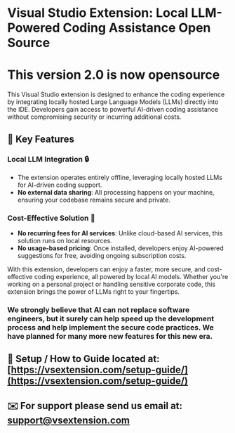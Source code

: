# Visual Studio Extension: Local LLM-Powered Coding Assistance Open Source

# This version 2.0 is now opensource 

This Visual Studio extension is designed to enhance the coding experience by integrating locally hosted Large Language Models (LLMs) directly into the IDE. Developers gain access to powerful AI-driven coding assistance without compromising security or incurring additional costs.

## 🚀 Key Features

###  **Local LLM Integration** 🔒
- The extension operates entirely offline, leveraging locally hosted LLMs for AI-driven coding support.
- **No external data sharing**: All processing happens on your machine, ensuring your codebase remains secure and private.

### **Cost-Effective Solution** 🍻
- **No recurring fees for AI services**: Unlike cloud-based AI services, this solution runs on local resources.
- **No usage-based pricing**: Once installed, developers enjoy AI-powered suggestions for free, avoiding ongoing subscription costs.

With this extension, developers can enjoy a faster, more secure, and cost-effective coding experience, all powered by local AI models. Whether you're working on a personal project or handling sensitive corporate code, this extension brings the power of LLMs right to your fingertips.

### We strongly believe that AI can not replace software engineers, but it surely can help speed up the development process and help implement the secure code practices. We have planned for many more new features for this new era.

## 🔧 Setup / How to Guide located at: [https://vsextension.com/setup-guide/](https://vsextension.com/setup-guide/)

## ✉️ For support please send us email at: support@vsextension.com
